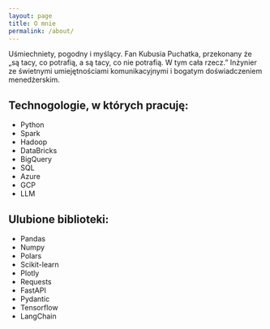 ```yaml
---
layout: page
title: O mnie
permalink: /about/
---
```


Uśmiechniety, pogodny i myślący. Fan Kubusia Puchatka, przekonany że „są tacy, co potrafią, a są tacy, co nie potrafią. W tym cała rzecz.”
Inżynier ze świetnymi umiejętnościami komunikacyjnymi i bogatym doświadczeniem menedżerskim. 

## Technogologie, w których pracuję:
* Python
* Spark
* Hadoop
* DataBricks
* BigQuery
* SQL
* Azure
* GCP
* LLM

## Ulubione biblioteki:
* Pandas
* Numpy
* Polars
* Scikit-learn
* Plotly
* Requests
* FastAPI
* Pydantic
* Tensorflow
* LangChain

